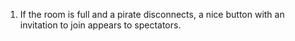 1. If the room is full and a pirate disconnects, a nice button with an invitation to join appears to spectators.